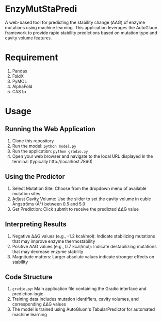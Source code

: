 # EnzyMutStaPredi
A web-based tool for predicting the stability change (ΔΔG) of enzyme mutations using machine learning. This application leverages the AutoGluon framework to provide rapid stability predictions based on mutation type and cavity volume features.
# Requirement
1. Pandas
2. FoldX
3. PyMOL
4. AlphaFold
5. CASTp
# Usage
## Running the Web Application
1. Clone this repository
2. Run the model:
`python model.py`
3. Run the application:
`python gradio.py`
4. Open your web browser and navigate to the local URL displayed in the terminal (typically http://localhost:7860)
## Using the Predictor
1. Select Mutation Site: Choose from the dropdown menu of available mutation sites
2. Adjust Cavity Volume: Use the slider to set the cavity volume in cubic Ångströms (Å³) between 0.5 and 5.0
3. Get Prediction: Click submit to receive the predicted ΔΔG value
## Interpreting Results
1. Negative ΔΔG values (e.g., -1.2 kcal/mol): Indicate stabilizing mutations that may improve enzyme thermostability
2. Positive ΔΔG values (e.g., 0.7 kcal/mol): Indicate destabilizing mutations that may decrease enzyme stability
3. Magnitude matters: Larger absolute values indicate stronger effects on stability
## Code Structure
1. `gradio.py`: Main application file containing the Gradio interface and prediction logic
2. Training data includes mutation identifiers, cavity volumes, and corresponding ΔΔG values
3. The model is trained using AutoGluon's TabularPredictor for automated machine learning
